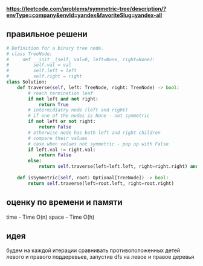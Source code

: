 **https://leetcode.com/problems/symmetric-tree/description/?envType=company&envId=yandex&favoriteSlug=yandex-all**

## правильное решени
```python
# Definition for a binary tree node.
# class TreeNode:
#     def __init__(self, val=0, left=None, right=None):
#         self.val = val
#         self.left = left
#         self.right = right
class Solution:
    def traverse(self, left: TreeNode, right: TreeNode) -> bool:
        # reach termination leaf
        if not left and not right:
            return True
        # intermidiatry node (left and right)
        # if one of the nodes is None - not symmetric
        if not left or not right:
            return False
        # otherwise node has both left and right children
        # compare their values
        # case when values not symmetric - pop up with False
        if left.val != right.val:
            return False
        else:
            return self.traverse(left=left.left, right=right.right) and self.traverse(left=left.right, right=right.left)
        
    def isSymmetric(self, root: Optional[TreeNode]) -> bool:
        return self.traverse(left=root.left, right=root.right)
```

## оценку по времени и памяти
time - Time O(n)
space - Time O(h)

## идея
будем на каждой итерации сравнивать противоположенных детей левого и правого поддеревьев, запустив dfs на левое и правое деревья